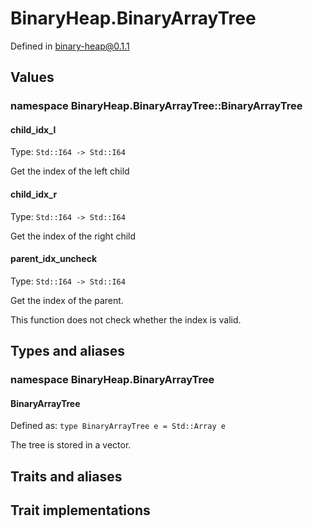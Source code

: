 # BinaryHeap.BinaryArrayTree

Defined in binary-heap@0.1.1

## Values

### namespace BinaryHeap.BinaryArrayTree::BinaryArrayTree

#### child_idx_l

Type: `Std::I64 -> Std::I64`

Get the index of the left child

#### child_idx_r

Type: `Std::I64 -> Std::I64`

Get the index of the right child

#### parent_idx_uncheck

Type: `Std::I64 -> Std::I64`

Get the index of the parent.

This function does not check whether the index is valid.

## Types and aliases

### namespace BinaryHeap.BinaryArrayTree

#### BinaryArrayTree

Defined as: `type BinaryArrayTree e = Std::Array e`

The tree is stored in a vector.

## Traits and aliases

## Trait implementations